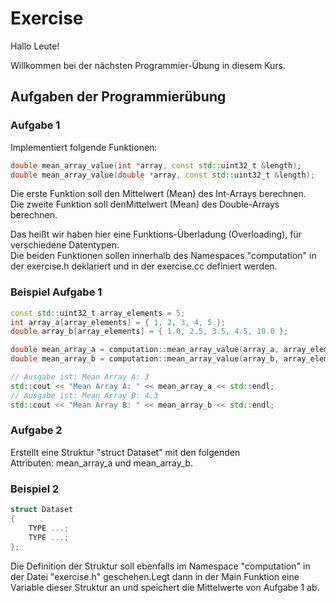 # Exercise

Hallo Leute!

Willkommen bei der nächsten Programmier-Übung in diesem Kurs.

## Aufgaben der Programmierübung

### Aufgabe 1

Implementiert folgende Funktionen:

```cpp
double mean_array_value(int *array, const std::uint32_t &length);
double mean_array_value(double *array, const std::uint32_t &length);
```

Die erste Funktion soll den Mittelwert (Mean) des Int-Arrays berechnen.  
Die zweite Funktion soll denMittelwert (Mean) des Double-Arrays berechnen.  

Das heißt wir haben hier eine Funktions-Überladung (Overloading), für verschiedene Datentypen.  
Die beiden Funktionen sollen innerhalb des Namespaces "computation" in der exercise.h deklariert und in der exercise.cc definiert werden.

### Beispiel Aufgabe 1

```cpp
const std::uint32_t array_elements = 5;
int array_a[array_elements] = { 1, 2, 3, 4, 5 };
double array_b[array_elements] = { 1.0, 2.5, 3.5, 4.5, 10.0 };

double mean_array_a = computation::mean_array_value(array_a, array_elements);
double mean_array_b = computation::mean_array_value(array_b, array_elements);

// Ausgabe ist: Mean Array A: 3 
std::cout << "Mean Array A: " << mean_array_a << std::endl;
// Ausgabe ist: Mean Array B: 4.3
std::cout << "Mean Array B: " << mean_array_b << std::endl;
```

### Aufgabe 2

Erstellt eine Struktur "struct Dataset" mit den folgenden Attributen: mean_array_a und mean_array_b.

### Beispiel 2

```cpp
struct Dataset
{
    TYPE ...;
    TYPE ...;
};
```

Die Definition der Struktur soll ebenfalls im Namespace "computation" in der Datei "exercise.h" geschehen.Legt dann in der Main Funktion eine Variable dieser Struktur an und speichert die Mittelwerte von Aufgabe 1 ab.

